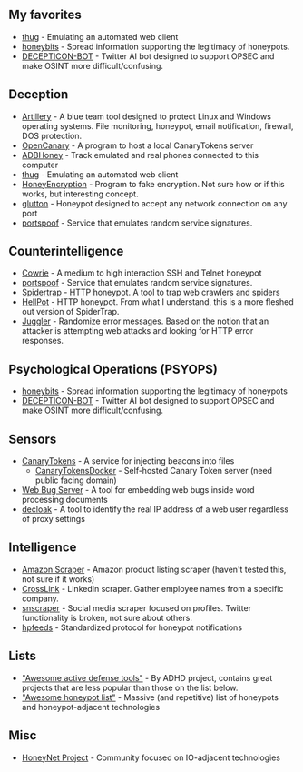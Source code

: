 ## My favorites 
  - [thug](https://github.com/buffer/thug) - Emulating an automated web client
  - [honeybits](https://github.com/0x4D31/honeybits) - Spread information supporting the legitimacy of honeypots.
  - [DECEPTICON-BOT](https://github.com/jocephus/DECEPTICON_Bot) - Twitter AI bot designed to support OPSEC and make OSINT more difficult/confusing.
## Deception
  - [Artillery](https://github.com/BinaryDefense/artillery) - A blue team tool designed to protect Linux and Windows operating systems. File monitoring, honeypot, email notification, firewall, DOS protection.
  - [OpenCanary](https://github.com/thinkst/canarytokens-docker) - A program to host a local CanaryTokens server
  - [ADBHoney](https://github.com/huuck/ADBHoney) - Track emulated and real phones connected to this computer
  - [thug](https://github.com/buffer/thug) - Emulating an automated web client
  - [HoneyEncryption](https://github.com/victornguyen75/honey-encryption) - Program to fake encryption. Not sure how or if this works, but interesting concept.
  - [glutton](https://github.com/mushorg/glutton) - Honeypot designed to accept any network connection on any port
  - [portspoof](http://portspoof.org) - Service that emulates random service signatures. 
## Counterintelligence
  - [Cowrie](https://github.com/adhdproject/cowrie) - A medium to high interaction SSH and Telnet honeypot
  - [portspoof](http://portspoof.org) - Service that emulates random service signatures. 
  - [Spidertrap](https://github.com/adhdproject/spidertrap) - HTTP honeypot. A tool to trap web crawlers and spiders
  - [HellPot](https://github.com/yunginnanet/HellPot) - HTTP honeypot. From what I understand, this is a more fleshed out version of SpiderTrap.
  - [Juggler](https://github.com/C4o/Juggler) - Randomize error messages. Based on the notion that an attacker is attempting web attacks and looking for HTTP error responses. 
## Psychological Operations (PSYOPS)
  - [honeybits](https://github.com/0x4D31/honeybits) - Spread information supporting the legitimacy of honeypots
  - [DECEPTICON-BOT](https://github.com/jocephus/DECEPTICON_Bot) - Twitter AI bot designed to support OPSEC and make OSINT more difficult/confusing.
## Sensors
  - [CanaryTokens](https://canarytokens.org) - A service for injecting beacons into files
    - [CanaryTokensDocker](https://github.com/thinkst/canarytokens-docker) - Self-hosted Canary Token server (need public facing domain) 
  - [Web Bug Server](https://bitbucket.org/ethanr/webbugserver) - A tool for embedding web bugs inside word processing documents
  - [decloak](https://bitbucket.org/ethanr/decloak) - A tool to identify the real IP address of a web user regardless of proxy settings
## Intelligence
  - [Amazon Scraper](https://github.com/ScrapingAnt/amazon_scraper) - Amazon product listing scraper (haven't tested this, not sure if it works)
  - [CrossLink](https://github.com/m8sec/CrossLinked) - LinkedIn scraper. Gather employee names from a specific company.
  - [snscraper](https://github.com/JustAnotherArchivist/snscrape) - Social media scraper focused on profiles. Twitter functionality is broken, not sure about others.
  - [hpfeeds](https://github.com/hpfeeds/hpfeeds) - Standardized protocol for honeypot notifications
## Lists
  - ["Awesome active defense tools"](https://github.com/adhdproject/awesome-active-defense#related-lists) - By ADHD project, contains great projects that are less popular than those on the list below.
  - ["Awesome honeypot list"](https://github.com/paralax/awesome-honeypots) - Massive (and repetitive) list of honeypots and honeypot-adjacent technologies 
## Misc
  - [HoneyNet Project](https://github.com/honeynet) - Community focused on IO-adjacent technologies
